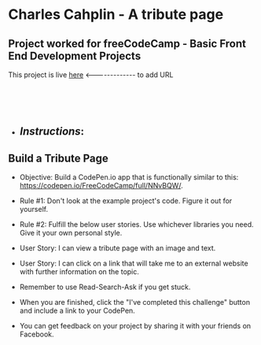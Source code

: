# Charles Cahplin - A tribute page
## Project worked for freeCodeCamp - Basic Front End Development Projects

This project is live [here](URL) <------------- to add URL

&nbsp;  
&nbsp;  
&nbsp;  
* ## **_Instructions_:**

##       Build a Tribute Page

* Objective: Build a CodePen.io app that is functionally similar to this: https://codepen.io/FreeCodeCamp/full/NNvBQW/.

* Rule #1: Don't look at the example project's code. Figure it out for yourself.

* Rule #2: Fulfill the below user stories. Use whichever libraries you need. Give it your own personal style.

* User Story: I can view a tribute page with an image and text.

* User Story: I can click on a link that will take me to an external website with further information on the topic.

* Remember to use Read-Search-Ask if you get stuck.

* When you are finished, click the "I've completed this challenge" button and include a link to your CodePen.

* You can get feedback on your project by sharing it with your friends on Facebook.
